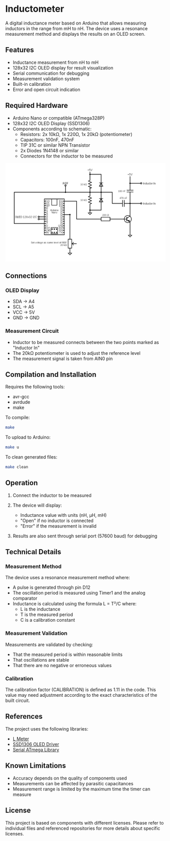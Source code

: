 # Inductometer

A digital inductance meter based on Arduino that allows measuring inductors in the range from mH to nH. The device uses a resonance measurement method and displays the results on an OLED screen.

## Features

- Inductance measurement from nH to mH
- 128x32 I2C OLED display for result visualization
- Serial communication for debugging
- Measurement validation system
- Built-in calibration
- Error and open circuit indication

## Required Hardware

- Arduino Nano or compatible (ATmega328P)
- 128x32 I2C OLED Display (SSD1306)
- Components according to schematic:
  - Resistors: 2x 10kΩ, 1x 220Ω, 1x 20kΩ (potentiometer)
  - Capacitors: 100nF, 470nF
  - TIP 31C or similar NPN Transistor
  - 2x Diodes 1N4148 or similar
  - Connectors for the inductor to be measured

![Circuit Diagram](circuit.png)  

## Connections

### OLED Display
- SDA -> A4
- SCL -> A5
- VCC -> 5V
- GND -> GND

### Measurement Circuit
- Inductor to be measured connects between the two points marked as "Inductor In"
- The 20kΩ potentiometer is used to adjust the reference level
- The measurement signal is taken from AIN0 pin

## Compilation and Installation

Requires the following tools:
- avr-gcc
- avrdude
- make

To compile:
```bash
make
```

To upload to Arduino:
```bash
make u
```

To clean generated files:
```bash
make clean
```

## Operation

1. Connect the inductor to be measured
2. The device will display:
   - Inductance value with units (nH, µH, mH)
   - "Open" if no inductor is connected
   - "Error" if the measurement is invalid

3. Results are also sent through serial port (57600 baud) for debugging

## Technical Details

### Measurement Method
The device uses a resonance measurement method where:
- A pulse is generated through pin D12
- The oscillation period is measured using Timer1 and the analog comparator
- Inductance is calculated using the formula L = T²/C where:
  - L is the inductance
  - T is the measured period
  - C is a calibration constant

### Measurement Validation
Measurements are validated by checking:
- That the measured period is within reasonable limits
- That oscillations are stable
- That there are no negative or erroneous values

### Calibration
The calibration factor (CALIBRATION) is defined as 1.11 in the code. This value may need adjustment according to the exact characteristics of the built circuit.

## References

The project uses the following libraries:
- [L Meter](https://github.com/5VLogic/l_meter)
- [SSD1306 OLED Driver](https://github.com/Matiasus/SSD1306)
- [Serial ATmega Library](https://github.com/ramizpolic/serial-atmega)

## Known Limitations

- Accuracy depends on the quality of components used
- Measurements can be affected by parasitic capacitances
- Measurement range is limited by the maximum time the timer can measure

## License

This project is based on components with different licenses. Please refer to individual files and referenced repositories for more details about specific licenses.
